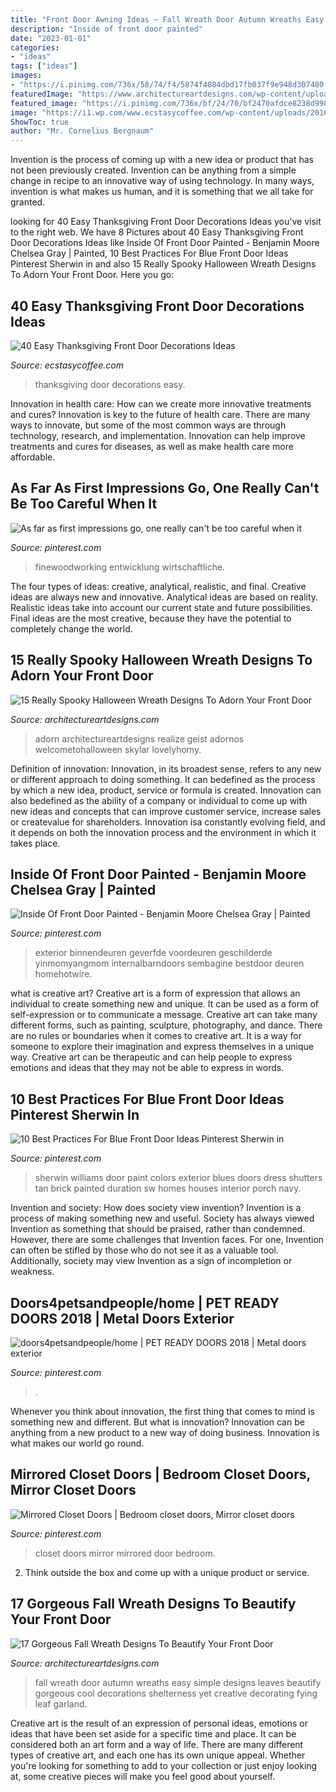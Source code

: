 ```yaml
---
title: "Front Door Awning Ideas ~ Fall Wreath Door Autumn Wreaths Easy Simple Designs Leaves Beautify Gorgeous Cool Decorations Shelterness Yet Creative Decorating Fying Leaf Garland"
description: "Inside of front door painted"
date: "2023-01-01"
categories:
- "ideas"
tags: ["ideas"]
images:
- "https://i.pinimg.com/736x/58/74/f4/5874f4084dbd17fb037f9e948d307480.jpg"
featuredImage: "https://www.architectureartdesigns.com/wp-content/uploads/2015/10/317-630x840.jpg"
featured_image: "https://i.pinimg.com/736x/bf/24/70/bf2470afdce8238d99804c3d896caa59.jpg"
image: "https://i1.wp.com/www.ecstasycoffee.com/wp-content/uploads/2016/10/Thanksgiving-Front-Door-Decorations-6.jpg?resize=427%2C640"
ShowToc: true
author: "Mr. Cornelius Bergnaum"
---
```



Invention is the process of coming up with a new idea or product that has not been previously created. Invention can be anything from a simple change in recipe to an innovative way of using technology. In many ways, invention is what makes us human, and it is something that we all take for granted.

	

		
looking for 40 Easy Thanksgiving Front Door Decorations Ideas you've visit to the right web. We have 8 Pictures about 40 Easy Thanksgiving Front Door Decorations Ideas like Inside Of Front Door Painted - Benjamin Moore Chelsea Gray | Painted, 10 Best Practices For Blue Front Door Ideas Pinterest Sherwin in and also 15 Really Spooky Halloween Wreath Designs To Adorn Your Front Door. Here you go:
		
    
## 40 Easy Thanksgiving Front Door Decorations Ideas

<img loading=lazy src="https://i1.wp.com/www.ecstasycoffee.com/wp-content/uploads/2016/10/Thanksgiving-Front-Door-Decorations-6.jpg?resize=427%2C640" onerror="this.onerror=null;this.src='https://tse4.mm.bing.net/th?id=OIP.xHpvSOAwPOqGqB6L2-VWrAHaLG&amp;pid=15.1';" alt="40 Easy Thanksgiving Front Door Decorations Ideas">

_Source: ecstasycoffee.com_

>thanksgiving door decorations easy. 

	

Innovation in health care: How can we create more innovative treatments and cures?
Innovation is key to the future of health care. There are many ways to innovate, but some of the most common ways are through technology, research, and implementation. Innovation can help improve treatments and cures for diseases, as well as make health care more affordable.

    
## As Far As First Impressions Go, One Really Can&#039;t Be Too Careful When It

<img loading=lazy src="https://i.pinimg.com/736x/43/64/4d/43644d43e4b42bc80cb78d4e03ca2b95.jpg" onerror="this.onerror=null;this.src='https://tse1.mm.bing.net/th?id=OIP.yiln7eL-LveDxXkhH9PmWQHaLH&amp;pid=15.1';" alt="As far as first impressions go, one really can&#039;t be too careful when it">

_Source: pinterest.com_

>finewoodworking entwicklung wirtschaftliche. 

	

The four types of ideas: creative, analytical, realistic, and final.
Creative ideas are always new and innovative. Analytical ideas are based on reality. Realistic ideas take into account our current state and future possibilities. Final ideas are the most creative, because they have the potential to completely change the world.

    
## 15 Really Spooky Halloween Wreath Designs To Adorn Your Front Door

<img loading=lazy src="https://www.architectureartdesigns.com/wp-content/uploads/2015/10/317-630x840.jpg" onerror="this.onerror=null;this.src='https://tse2.mm.bing.net/th?id=OIP.OLg-mDJjtni1Kb40Ig-QPgHaJ4&amp;pid=15.1';" alt="15 Really Spooky Halloween Wreath Designs To Adorn Your Front Door">

_Source: architectureartdesigns.com_

>adorn architectureartdesigns realize geist adornos welcometohalloween skylar lovelyhomy. 

	

Definition of innovation:
Innovation, in its broadest sense, refers to any new or different approach to doing something. It can bedefined as the process by which a new idea, product, service or formula is created. Innovation can also bedefined as the ability of a company or individual to come up with new ideas and concepts that can improve customer service, increase sales or createvalue for shareholders. Innovation isa constantly evolving field, and it depends on both the innovation process and the environment in which it takes place.

    
## Inside Of Front Door Painted - Benjamin Moore Chelsea Gray | Painted

<img loading=lazy src="https://i.pinimg.com/736x/58/74/f4/5874f4084dbd17fb037f9e948d307480.jpg" onerror="this.onerror=null;this.src='https://tse2.mm.bing.net/th?id=OIP.NPkJ1S-rOFeBg0LOeCGshQHaJ3&amp;pid=15.1';" alt="Inside Of Front Door Painted - Benjamin Moore Chelsea Gray | Painted">

_Source: pinterest.com_

>exterior binnendeuren geverfde voordeuren geschilderde yinmomyangmom internalbarndoors sembagine bestdoor deuren homehotwire. 

	

what is creative art?
Creative art is a form of expression that allows an individual to create something new and unique. It can be used as a form of self-expression or to communicate a message. Creative art can take many different forms, such as painting, sculpture, photography, and dance.
There are no rules or boundaries when it comes to creative art. It is a way for someone to explore their imagination and express themselves in a unique way. Creative art can be therapeutic and can help people to express emotions and ideas that they may not be able to express in words.

    
## 10 Best Practices For Blue Front Door Ideas Pinterest Sherwin In

<img loading=lazy src="https://i.pinimg.com/736x/05/40/e0/0540e0f00d4261c4254c15ccbe6a66ce.jpg" onerror="this.onerror=null;this.src='https://tse3.mm.bing.net/th?id=OIP.wYLauEAkywR18LN_5XwFdwHaJ4&amp;pid=15.1';" alt="10 Best Practices For Blue Front Door Ideas Pinterest Sherwin in">

_Source: pinterest.com_

>sherwin williams door paint colors exterior blues doors dress shutters tan brick painted duration sw homes houses interior porch navy. 

	

Invention and society: How does society view invention?
Invention is a process of making something new and useful. Society has always viewed Invention as something that should be praised, rather than condemned. However, there are some challenges that Invention faces. For one, Invention can often be stifled by those who do not see it as a valuable tool. Additionally, society may view Invention as a sign of incompletion or weakness.

    
## Doors4petsandpeople/home | PET READY DOORS 2018 | Metal Doors Exterior

<img loading=lazy src="https://i.pinimg.com/736x/bf/24/70/bf2470afdce8238d99804c3d896caa59.jpg" onerror="this.onerror=null;this.src='https://tse2.mm.bing.net/th?id=OIP.BJiRll76omWySoQBssg3JgHaJ3&amp;pid=15.1';" alt="doors4petsandpeople/home | PET READY DOORS 2018 | Metal doors exterior">

_Source: pinterest.com_

>. 

	

Whenever you think about innovation, the first thing that comes to mind is something new and different. But what is innovation? Innovation can be anything from a new product to a new way of doing business. Innovation is what makes our world go round.

    
## Mirrored Closet Doors | Bedroom Closet Doors, Mirror Closet Doors

<img loading=lazy src="https://i.pinimg.com/736x/27/9c/a8/279ca803532893020c7bbdd981b04279--closet-mirror-mirrored-closet-doors.jpg" onerror="this.onerror=null;this.src='https://tse3.mm.bing.net/th?id=OIP.9uOT37v2UyIwTPIXLO1aSwHaNK&amp;pid=15.1';" alt="Mirrored Closet Doors | Bedroom closet doors, Mirror closet doors">

_Source: pinterest.com_

>closet doors mirror mirrored door bedroom. 

	

2. Think outside the box and come up with a unique product or service.

    
## 17 Gorgeous Fall Wreath Designs To Beautify Your Front Door

<img loading=lazy src="https://www.architectureartdesigns.com/wp-content/uploads/2015/08/648-630x945.jpg" onerror="this.onerror=null;this.src='https://tse4.mm.bing.net/th?id=OIP.iZzAR1y-9d-wDK-g9rj0kQHaLH&amp;pid=15.1';" alt="17 Gorgeous Fall Wreath Designs To Beautify Your Front Door">

_Source: architectureartdesigns.com_

>fall wreath door autumn wreaths easy simple designs leaves beautify gorgeous cool decorations shelterness yet creative decorating fying leaf garland. 

	

Creative art is the result of an expression of personal ideas, emotions or ideas that have been set aside for a specific time and place. It can be considered both an art form and a way of life. There are many different types of creative art, and each one has its own unique appeal. Whether you're looking for something to add to your collection or just enjoy looking at, some creative pieces will make you feel good about yourself.

